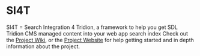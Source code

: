 SI4T
====

SI4T = Search Integration 4 Tridion, a framework to help you get SDL Tridion CMS managed content into your web app search index
Check out the <a href="https://github.com/SI4T/SI4T/wiki">Project Wiki</a>, or the <a href="http://si4t.github.io/SI4T 
">Project Website</a> for help getting started and in depth information about the project.
